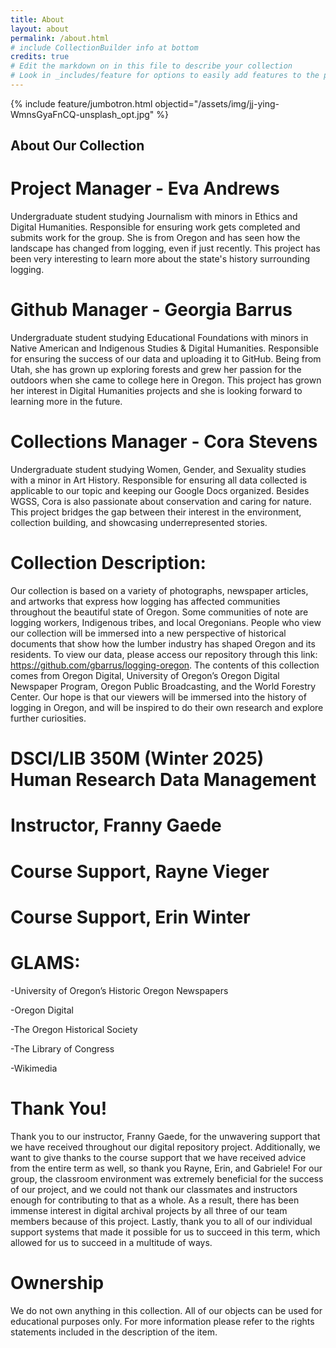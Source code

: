 ```yaml
---
title: About
layout: about
permalink: /about.html
# include CollectionBuilder info at bottom
credits: true
# Edit the markdown on in this file to describe your collection
# Look in _includes/feature for options to easily add features to the page
---
```


{% include feature/jumbotron.html objectid="/assets/img/jj-ying-WmnsGyaFnCQ-unsplash_opt.jpg" %}

## About Our Collection

# Project Manager - Eva Andrews 
Undergraduate student studying Journalism with minors in Ethics and Digital Humanities. Responsible for ensuring work gets completed and submits  work for the group. She is from Oregon and has seen how the landscape has changed from logging, even if just recently. This project has been very interesting to learn more about the state's history surrounding logging. 
# Github Manager - Georgia Barrus
Undergraduate student studying Educational Foundations with minors in Native American and Indigenous Studies & Digital Humanities. Responsible for ensuring the success of our data and uploading it to GitHub. Being from Utah, she has grown up exploring forests and grew her passion for the outdoors when she  came to college here in Oregon. This project has grown her interest in Digital Humanities projects and she is looking forward to learning more in the future.
# Collections Manager - Cora Stevens
Undergraduate student studying  Women, Gender, and Sexuality studies with a minor in Art History. Responsible for ensuring all data collected is applicable to our topic and keeping our Google Docs organized. Besides WGSS, Cora is also passionate about conservation and caring for nature. This project bridges the gap between their interest in the environment, collection building, and showcasing underrepresented stories. 

# Collection Description: 
Our collection is based on a variety of photographs, newspaper articles, and artworks that express how logging has affected communities throughout the beautiful state of Oregon. Some communities of note are logging workers, Indigenous tribes, and local Oregonians. People who view our collection will be immersed into a new perspective of historical documents that show how the lumber industry has shaped Oregon and its residents. To view our data, please access our repository through this link: https://github.com/gbarrus/logging-oregon. The contents of this collection comes from Oregon Digital, University of Oregon’s Oregon Digital Newspaper Program, Oregon Public Broadcasting, and the World Forestry Center. Our hope is that our viewers will be immersed into the history of logging in Oregon, and will be inspired to do their own research and explore further curiosities.


# DSCI/LIB 350M (Winter 2025) Human Research Data Management

# Instructor, Franny Gaede

# Course Support, Rayne Vieger

# Course Support, Erin Winter

# GLAMS: 
-University of Oregon’s Historic Oregon Newspapers

-Oregon Digital 

-The Oregon Historical Society 

-The Library of Congress 

-Wikimedia 

# Thank You!
Thank you to our instructor, Franny Gaede, for the unwavering support that we have received throughout our digital repository project. Additionally, we want to give thanks to the course support that we have received advice from the entire term as well, so thank you Rayne, Erin, and Gabriele! For our group, the classroom environment was extremely beneficial for the success of our project, and we could not thank our classmates and instructors enough for contributing to that as a whole. As a result, there has been immense interest in digital archival projects by all three of our team members because of this project. Lastly, thank you to all of our individual support systems that made it possible for us to succeed in this term, which allowed for us to succeed in a multitude of ways.

# Ownership
We do not own anything in this collection. All of our objects can be used for educational purposes only. For more information please refer to the rights statements included in the description of the item. 
